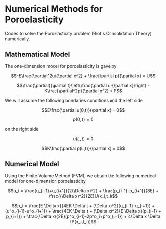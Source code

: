 # Numerical Methods for Poroelasticity

Codes to solve the Poroelasticity problem (Biot's Consolidation Theory) numerically.

## Mathematical Model

The one-dimension model for poroelasticity is gave by

```math
-E\frac{\partial^2u}{\partial x^2} + \frac{\partial p}{\partial x} = U
```

```math
\frac{\partial}{\partial t}\left(\frac{\partial u}{\partial x}\right) - K\frac{\partial^2p}{\partial x^2} = P
```

We will assume the following bondaries conditions ond the left side

```math
E\frac{\partial u(0,t)}{\partial x} = 0
```

```math
p(0,t) = 0
```

on the right side

```math
u(L,t) = 0
```

```math
K\frac{\partial p(L,t)}{\partial x} = 0
```

## Numerical Model

Using the Finite Volume Method (FVM), we obtain the following numerical model for one-dimension poroelasticity

```math
u_i = \frac{u_{i-1}+u_{i+1}}{2(\Delta x)^2} + \frac{p_{i-1}-p_{i+1}}{8E} + \frac{(\Delta x)^2}{2E}U(x_i,t_i)
```

```math
p_i = \frac{E \Delta x}{4EK \Delta t + (\Delta x)^2}(u_{i-1}-u_{i+1}) + (u^o_{i-1}-u^o_{i+1}) + \frac{4EK \Delta t + (\Delta x)^2}{E \Delta x}(p_{i-1} + p_{i+1}) + \frac{\Delta x}{2E}(p^o_{i-1}-2p^o_i+p^o_{i+1}) + 4\Delta x \Delta tP(x_i,t_i))
```

